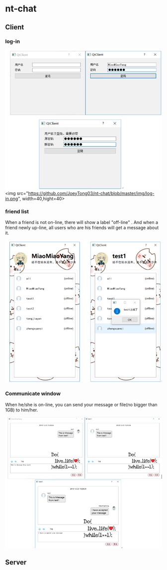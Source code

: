
# nt-chat

## Client

### log-in

![alt text](https://github.com/JoeyTong03/nt-chat/blob/master/img/log-in.png)
<img src="https://github.com/JoeyTong03/nt-chat/blob/master/img/log-in.png", width=40,hight=40>

### friend list

When a friend is not on-line, there will show a label "off-line" . And when a friend newly up-line, all users who are his friends will get a message about it.

![alt text](https://github.com/JoeyTong03/nt-chat/blob/master/img/list.png)

### Communicate window

When he/she is on-line, you can send your message or file(no bigger than 1GB) to him/her.

![alt text](https://github.com/JoeyTong03/nt-chat/blob/master/img/communicate-window.png)

## Server

